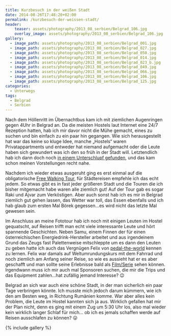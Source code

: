 ```yaml
---
title: Kurzbesuch in der weißen Stadt
date: 2014-08-26T17:48:20+02:00
permalink: /kurzbesuch-der-weissen-stadt/
header:
    teaser: assets/photography/2013_08_serbien/Belgrad_106.jpg
    overlay_image: assets/photography/2013_08_serbien/Belgrad_106.jpg
gallery:
  - image_path: assets/photography/2013_08_serbien/Belgrad_001.jpg
  - image_path: assets/photography/2013_08_serbien/Belgrad_027.jpg
  - image_path: assets/photography/2013_08_serbien/Belgrad_050.jpg
  - image_path: assets/photography/2013_08_serbien/Belgrad_014.jpg
  - image_path: assets/photography/2013_08_serbien/Belgrad_023_b.jpg
  - image_path: assets/photography/2013_08_serbien/Belgrad_049.jpg
  - image_path: assets/photography/2013_08_serbien/Belgrad_066.jpg
  - image_path: assets/photography/2013_08_serbien/Belgrad_106.jpg
  - image_path: assets/photography/2013_08_serbien/Belgrad_125.jpg
categories:
  - Unterwegs
tags:
  - Belgrad
  - Serbien
---
```


Nach dem Höllenritt im Übernachtbus kam ich mit ziemlichen Augenringen gegen 4Uhr in Belgrad an. 
Da die meisten Hostels laut Internet eine 24/7 Rezeption hatten, hab ich mir davor nicht die Mühe gemacht, 
eines zu suchen und bin einfach zu ein paar hin gegangen. Wie sich herausgestellt hat war das keine so kluge Idee, 
manche „Hostels“ waren Privatappartments und entweder hat niemand aufgemacht oder die Leute haben sich gewundert was ich den so früh in der Stadt will. 
Letztendlich hab ich dann doch noch [in einem Unterschlupf gefunden](http://www.hedonisthostelbelgrade.com/), und das kam schon meinen Vorstellungen recht nahe.

Nachdem ich wieder etwas ausgeruht ging es erst einmal auf die obligatorische [Free Walking Tour](http://www.belgradewalkingtours.com/), 
für Städtereisen empfehle ich das echt jedem. 
So etwas gibt es in fast jeder größeren Stadt und die Touren die ich bisher mitgemacht habe waren alle ziemlich gut! 
Auf der Tour gab es sogar Raki und Ajvar zum Verköstigen. Aber auch sonst hab ich es mir in Belgrad ziemlich gut gehen lassen, 
das Wetter war toll, das Essen ebenfalls und ich hab glaub zum ersten Mal Börek gegessen…es wird nicht das letzte Mal gewesen sein.

Im Anschluss an meine Fototour hab ich noch mit einigen Leuten im Hostel gequatscht, 
auf Reisen trifft man echt viele interessante Leute und hört spannende Geschichten. 
Neben Samu, einem Finnen der für einen österreichischen Energiedrink-Hersteller arbeitet und aus irgendeinem Grund 
das Zeugs fast Palettenweise mitschleppte um es dann den Leuten zu geben hatte ich auch das Vergnügen Felix 
von [pedal-the-world](http://www.pedal-the-world.com/) kennen zu lernen. 
Felix war damals auf Weltumrundungskurs mit dem Fahrrad und noch ziemlich am Anfang seiner Reise, 
so wie es aussieht hat er es aber geschafft und man sollte seine Erlebnisse bald als [Film/Serie](https://www.imdb.com/title/tt6020164/?ref_=nv_sr_1?ref_=nv_sr_1) sehen können. 
Irgendwann muss ich mir auch mal Sponsoren suchen, die mir die Trips und das Equipment zahlen…hat zufällig jemand Interesse? 😉

Belgrad an sich war auch eine schöne Stadt, in der man sicherlich ein paar Tage verbringen könnte. 
Ich musste mich jedoch darum kümmern, wie ich den am Besten weg, in Richtung Rumänien komme. 
War aber alles kein Problem, die Leute im Hostel kannten sich ja aus. 
Wirklich gefallen hat mir der Plan nicht, denn es ging mit einem Zug um 5:30 Uhr los, also mal wieder kein wirklich langer Schlaf für mich…
ob ich es jemals schaffen werde auf Reisen ausschlafen zu können? 😛

{% include gallery %}